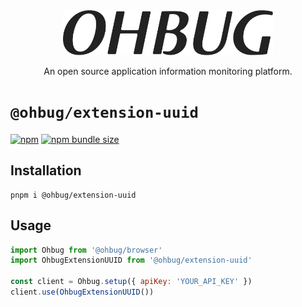 <div align="center">
  <a href="https://ohbug.net" target="_blank">
    <img src="https://raw.githubusercontent.com/ohbug-org/blog/master/images/ohbug_logo.svg" alt="Ohbug" height="72">
  </a>
  
  <p>An open source application information monitoring platform.</p>
</div>

# `@ohbug/extension-uuid`

[![npm](https://img.shields.io/npm/v/@ohbug/extension-uuid.svg?style=flat-square)](https://www.npmjs.com/package/@ohbug/extension-uuid)
[![npm bundle size](https://img.shields.io/bundlephobia/min/@ohbug/extension-uuid?style=flat-square)](https://bundlephobia.com/result?p=@ohbug/extension-uuid)

## Installation

```
pnpm i @ohbug/extension-uuid
```

## Usage

```javascript
import Ohbug from '@ohbug/browser'
import OhbugExtensionUUID from '@ohbug/extension-uuid'

const client = Ohbug.setup({ apiKey: 'YOUR_API_KEY' })
client.use(OhbugExtensionUUID())
```
